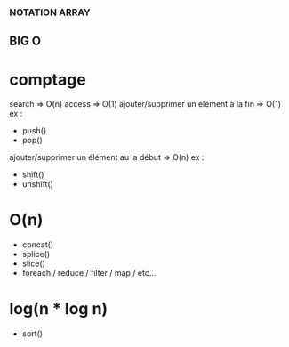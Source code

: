 ### NOTATION ARRAY

## BIG O

# comptage
search => O(n)
access => O(1)
ajouter/supprimer un élément à la fin => O(1)
ex :
- push()
- pop()

ajouter/supprimer un élément au la début => O(n)
ex :
- shift()
- unshift()

# O(n)
- concat()
- splice()
- slice()
- foreach / reduce / filter / map / etc...

# log(n * log n)
- sort()